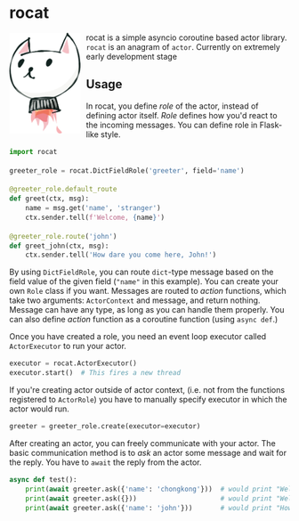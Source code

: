 # rocat

<img src="https://github.com/chongkong/rocat/raw/master/docs/assets/rocat.jpg" width="128" style="float: left; margin-right: 10px;">

rocat is a simple asyncio coroutine based actor library. `rocat` is an anagram of `actor`.
Currently on extremely early development stage


## Usage

In rocat, you define _role_ of the actor, instead of defining actor itself.
_Role_ defines how you'd react to the incoming messages.
You can define role in Flask-like style.

```python
import rocat

greeter_role = rocat.DictFieldRole('greeter', field='name')

@greeter_role.default_route
def greet(ctx, msg):
    name = msg.get('name', 'stranger')
    ctx.sender.tell(f'Welcome, {name}')

@greeter_role.route('john')
def greet_john(ctx, msg):
    ctx.sender.tell('How dare you come here, John!')
```

By using `DictFieldRole`, you can route `dict`-type message based on the field value of the given field (`"name"` in this example).
You can create your own `Role` class if you want.
Messages are routed to _action_ functions, which take two arguments: `ActorContext` and message, and return nothing.
Message can have any type, as long as you can handle them properly.
You can also define _action_ function as a coroutine function (using `async def`.)
 
Once you have created a role, you need an event loop executor called `ActorExecutor` to run your actor.

```python
executor = rocat.ActorExecutor()
executor.start()  # This fires a new thread
```

If you're creating actor outside of actor context, (i.e. not from the functions registered to `ActorRole`)
you have to manually specify executor in which the actor would run.

```python
greeter = greeter_role.create(executor=executor)
```

After creating an actor, you can freely communicate with your actor.
The basic communication method is to _ask_ an actor some message and wait for the reply.
You have to `await` the reply from the actor. 

```python
async def test():
    print(await greeter.ask({'name': 'chongkong'}))  # would print "Welcome, chongkong"
    print(await greeter.ask({}))                     # would print "Welcome, stranger"
    print(await greeter.ask({'name': 'john'}))       # would print "How dare you come here, John!"
```
